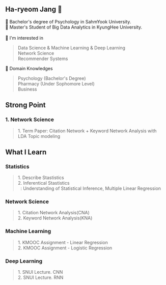 ## Ha-ryeom Jang 👋
📌 Bachelor's degree of Psychology in SahmYook University. </br>
📌 Master's Student of Big Data Analytics in KyungHee University. </br></br>
📌 I'm interested in
<blockquote>
Data Science & Machine Learning & Deep Learning</br>
Network Science</br>
Recommender Systems</br>
</blockquote>

📌 Domain Knowledges
<blockquote>
Psychology (Bachelor's Degree)</br>
Pharmacy (Under Sophomore Level)</br>
Business
</blockquote>


## Strong Point
### 1. Network Science
<blockquote>
  1. Term Paper: Citation Network + Keyword Network Analysis with LDA Topic modeling </br>
  
  
</blockquote>

## What I Learn
### Statistics
<blockquote>
  1. Describe Stastistics</br>
  2. Inferentical Stastistics</br>
  &nbsp;&nbsp;: Understanding of Statistical Inference, Multiple Linear Regression
  
  

</blockquote>

### Network Science
<blockquote>
  1. Citation Network Analysis(CNA)</br>
  2. Keyword Network Analysis(KNA)</br>


</blockquote>

### Machine Learning
<blockquote>
  1. KMOOC Assignment - Linear Regression</br>
  2. KMOOC Assignment - Logistic Regression</br>


</blockquote>

### Deep Learning
<blockquote>
  1. SNUI Lecture. CNN</br>
  2. SNUI Lecture. RNN</br>


</blockquote>
<!--
**CocoRoF/CocoRoF** is a ✨ _special_ ✨ repository because its `README.md` (this file) appears on your GitHub profile.

Here are some ideas to get you started:

- 🔭 I’m currently working on ...
- 🌱 I’m currently learning ...
- 👯 I’m looking to collaborate on ...
- 🤔 I’m looking for help with ...
- 💬 Ask me about ...
- 📫 How to reach me: ...
- 😄 Pronouns: ...
- ⚡ Fun fact: ...
-->
